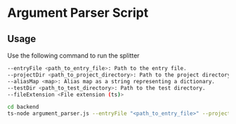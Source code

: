 # Argument Parser Script

## Usage

Use the following command to run the splitter

```bash
--entryFile <path_to_entry_file>: Path to the entry file.
--projectDir <path_to_project_directory>: Path to the project directory.
--aliasMap <map>: Alias map as a string representing a dictionary.
--testDir <path_to_test_directory>: Path to the test directory.
--fileExtension <File extension (ts)>
```

```bash
cd backend
ts-node argument_parser.js --entryFile "<path_to_entry_file>" --projectDir "<path_to_project_directory>" --aliasMap "{ '@src': '/home/harsh/chat-stocks/test_app/' }" --testDir "<path_to_test_directory>" --fileExtension 'ts'
```

